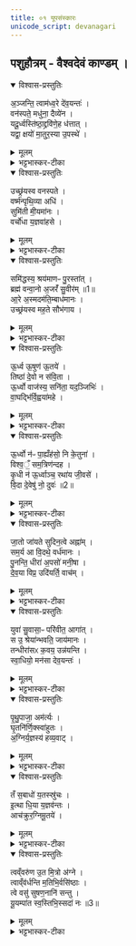 ```yaml
---
title: ०१ यूपसंस्कारः
unicode_script: devanagari
---
```


## पशुहौत्रम् - वैश्वदेवं काण्डम् ।   

<details open><summary>विश्वास-प्रस्तुतिः</summary>

अ॒ञ्जन्ति॒ त्वाम॑ध्व॒रे दे॑व॒यन्तः॑ ।   
वन॑स्पते॒ मधु॑ना॒ दैव्ये॑न ।   
यदू॒र्ध्वस्ति॑ष्ठा॒द्द्रवि॑णे॒ह ध॑त्तात् ।   
यद्वा॒ क्षयो॑ मा॒तुर॒स्या उ॒पस्थे॑ ।   
</details>

<details><summary>मूलम्</summary>

अ॒ञ्जन्ति॒ त्वाम॑ध्व॒रे दे॑व॒यन्तः॑ ।   
वन॑स्पते॒ मधु॑ना॒ दैव्ये॑न ।   
यदू॒र्ध्वस्ति॑ष्ठा॒द्द्रवि॑णे॒ह ध॑त्तात् ।   
यद्वा॒ क्षयो॑ मा॒तुर॒स्या उ॒पस्थे॑ ।   
</details>

<details><summary>भट्टभास्कर-टीका</summary>

1अथ पशुहौत्रमारभ्यते वैश्वदेवं काण्डम् । तत्र 'यूपायाज्यमानय' इत्युक्ते अन्वाह - अञ्जन्तीति त्रिष्टुबेषा ॥ हे वनस्पते! यूप! विकारे प्रकृतिशब्दकः । त्वामञ्जन्ति म्रक्षयन्ति स्निग्धत्वाय, अध्वरे अध्वरनिमित्तं अध्वरः सिद्ध्येदिति, देवयन्तः देवानिच्छन्तः मधुना मधुरसेन याज्येन दैव्येन देवानां सम्बन्धिना । उक्तं च - 'एतद्वै देवानां मधु । यद्धृतम्' इति । किमर्थमञ्जन्ति - यदूर्ध्वः उच्छ्रितः तिष्ठात् तिष्ठेः स्थास्यसि, लेट्याडागमः । यदिदं प्रयोजनं एतदर्थमञ्जन्ति । यद्वा - हेतौ । द्रविणानि धनानि यागसिद्धिद्वारेण इह कर्मणि अस्माकं धत्तात् दध्याः उत्पादयेः दास्यसि वा, एतदर्थं चाञ्जन्ति । यद्वा - यतश्च हेतोः अस्याः मातुः निर्मात्र्याः श्रेयसां वेदेः उपस्थे पार्श्वदेशे क्षयः निवसेः निवत्स्यसि वा तदनुरूपं चाञ्जन्ति । क्षियतेः लेटि शपो लुकि अडागमः ॥
</details>

<details open><summary>विश्वास-प्रस्तुतिः</summary>

उच्छ्र॑यस्व वनस्पते ।   
वर्ष्म॑न्पृथि॒व्या अधि॑ ।   
सुमि॑ती मी॒यमा॑नः ।   
वर्चो॑धा य॒ज्ञवा॑हसे ।   
</details>

<details><summary>मूलम्</summary>

उच्छ्र॑यस्व वनस्पते ।   
वर्ष्म॑न्पृथि॒व्या अधि॑ ।   
सुमि॑ती मी॒यमा॑नः ।   
वर्चो॑धा य॒ज्ञवा॑हसे ।   
</details>

<details><summary>भट्टभास्कर-टीका</summary>

2यूपायोच्छ्रीयमाणायानुब्रूहीत्युक्तोन्वाह - उच्छ्रयस्वेति ॥ अनुष्टुबेषा । हे वनस्पते! यूप! ऊच्छ्रयस्व उत्तिष्ठ पृथिव्यास्सम्बन्धिनि वर्ष्मन् प्रधानभूते अस्मिन् देशे अधि उपरि सुमिती सुमित्या शोभनेन प्रक्षेपेण । 'सुपां सुलुक्' इति पूर्वसवर्णदीर्घत्वं तृतीयायाः । मीयमानः प्रक्षिप्यमाणः स्थाप्यमानः वर्चोधाः दीप्तेर्धाता दाता वा कस्मै? यज्ञवाहसे यज्ञस्य वोढ्रे यजमानाय ॥
</details>

<details open><summary>विश्वास-प्रस्तुतिः</summary>

समि॑द्धस्य॒ श्रय॑माणᳶ पु॒रस्ता॑त् ।   
ब्रह्म॑ वन्वा॒नो अ॒जरँ॑ सु॒वीर॑म् ॥1॥  
आ॒रे अ॒स्मदम॑ति॒म्बाध॑मानः ।   
उच्छ्र॑यस्व मह॒ते सौभ॑गाय ।   
</details>

<details><summary>मूलम्</summary>

समि॑द्धस्य॒ श्रय॑माणᳶ पु॒रस्ता॑त् ।   
ब्रह्म॑ वन्वा॒नो अ॒जरँ॑ सु॒वीर॑म् ॥1॥  
आ॒रे अ॒स्मदम॑ति॒म्बाध॑मानः ।   
उच्छ्र॑यस्व मह॒ते सौभ॑गाय ।   
</details>

<details><summary>भट्टभास्कर-टीका</summary>

3समिद्धस्येति त्रिष्टुप् ॥ समिद्धस्य दीप्तस्य आहवनीयस्य पुरस्तात् पूर्वस्यां दिशि श्रयमाणः तिष्ठन् ब्रह्म परिबृढं इदं कर्म वन्वानः संभजमानः अजरं अविनाशि फलं सुवीरं कल्याणपुत्रादिसमृद्धिहेतुं आरे अन्तिके क्षिप्रमेव अस्मत् अस्मत्सकाशात् अमतिं अज्ञानं बाधमानः नाशयन् उच्छ्रयस्व उत्तिष्ठ महते सौभगाय सुश्रीकत्वाय । 'सुभगान्मत्रे' इत्यञ् ॥
</details>

<details open><summary>विश्वास-प्रस्तुतिः</summary>

ऊ॒र्ध्व ऊ॒षुण॑ ऊ॒तये॑ ।   
तिष्ठा॑ दे॒वो न स॑वि॒ता ।   
ऊ॒र्ध्वो वाज॑स्य॒ सनि॑ता॒ यद॒ञ्जिभिः॑ ।   
वा॒घद्भि॑र्वि॒ह्वया॑महे ।   
</details>

<details><summary>मूलम्</summary>

ऊ॒र्ध्व ऊ॒षुण॑ ऊ॒तये॑ ।   
तिष्ठा॑ दे॒वो न स॑वि॒ता ।   
ऊ॒र्ध्वो वाज॑स्य॒ सनि॑ता॒ यद॒ञ्जिभिः॑ ।   
वा॒घद्भि॑र्वि॒ह्वया॑महे ।   
</details>

<details><summary>भट्टभास्कर-टीका</summary>

4ऊर्ध्व ऊषुण इति त्रिष्टुप्प्रकारः 'संते वायुः' इत्यत्र व्याख्यातः ॥

- मन्त्रः  
ऊ॒र्ध्व ऊ॒ षु ण॑ ऊ॒तये॒ तिष्ठा॑ दे॒वो न स॑वि॒ता ।  
ऊ॒र्ध्वो वाज॑स्य॒ सनि॑ता॒ यद॒ञ्जिभि॑र्वा॒घद्भि॑र्वि॒ह्वया॑महे ।  

 - टीका अथ द्वितीयागाह— उर्ध्व ऊ ष्विति।   हेऽग्ने नोऽस्माकमूतये रक्षणायोर्ध्व ऊ षु तिष्ठोर्ध्व एव कन्नवस्थितो भव।   क इव।   देवो न सविता, यथा सविता देव ऊर्ध्व एव सन्न-स्मान्रक्षति तद्वत्।   यस्त्वमूर्ध्वः स त्वं वाजस्य सनिताऽन्नस्य दाता भव।   यद्यस्मा-त्कारणादञ्जिभिमन्त्राभिव्यञ्जकैर्वाधद्भिर्हव्यवाहकैर्ऋत्विग्भिर्विह्वयामहे वयं त्वां विविधमाह्वयामस्तस्मादूर्ध्व एव तिष्ठेति सर्वत्रान्वयः।   एतन्मन्त्रद्वयं विनियुङ्क्ते— “वारुणो वा अग्निरुपनद्ध उदु तिष्ठ स्वध्वरोर्ध्व ऊ षु ण ऊतय इति सावित्रीम्यामुत्तिष्ठति सवितृप्रसूत एवास्योर्ध्वां यरुणमेनिमुत्सृजति” (सं. का. ५ प्र. १ अ. ५) इति।  
योऽयमग्निरत्र कृष्णाजिंनेनोपनद्धः सोऽयं वारुण उपद्रवकारिणो वरुणस्याधीनः।   अतस्तत्परिहाराय सवितृलिङ्गकाभ्यामेताभ्यामृग्भ्यां वद्धमग्निं गृहीत्वोत्तिष्ठेत्।   द्वितीयमन्त्रे देवो न सवितेत्युक्तत्वादेते सावित्र्यौ, एताभ्यामुत्थाने सवित्रैवानुज्ञातोऽस्याग्नेर्वर्रुणमेनिं वरुणकृतां वाधां परिहरति।  
 १७८८ मन्त्रद्वित्वं प्रशंसति— ‘द्वाभ्यां प्रतिष्ठित्यै’ [सं. का. ५ प्र. १ अ. ५] इति।
</details>

<details open><summary>विश्वास-प्रस्तुतिः</summary>

ऊ॒र्ध्वो न॑ᳶ पा॒ह्यँह॑सो॒ नि के॒तुना॑ ।   
विश्व॒ँ॒ सम॒त्रिण॑न्दह ।   
कृ॒धी न॑ ऊ॒र्ध्वाञ्च॒ रथा॑य जी॒वसे॑ ।   
वि॒दा दे॒वेषु॑ नो॒ दुवः॑ ॥2॥  
</details>

<details><summary>मूलम्</summary>

ऊ॒र्ध्वो न॑ᳶ पा॒ह्यँह॑सो॒ नि के॒तुना॑ ।   
विश्व॒ँ॒ सम॒त्रिण॑न्दह ।   
कृ॒धी न॑ ऊ॒र्ध्वाञ्च॒ रथा॑य जी॒वसे॑ ।   
वि॒दा दे॒वेषु॑ नो॒ दुवः॑ ॥2॥  
</details>

<details><summary>भट्टभास्कर-टीका</summary>

5ऊर्ध्वो नः इति सतः पङ्क्तिः ॥ ऊर्ध्वः उच्छ्रितः त्वं अस्मान् पाहि अंहसः पापात् निपाहि नियतं रक्ष, केतुना प्रज्ञया विश्वं च अत्त्रिणं भक्षणशीलं रक्षःप्रभृति संदह समूहीकृत्य दह । किञ्च - अस्मानपि ऊध्वान् उस्स्छ्रितान् कृधि कुरु । 'श्रुशृणुपॄकृवृभ्यश्छन्दसि' इति धिभावः । 'बहुलं छन्दसि' इति शपो लुक् । ऊर्ध्वनित्यस्य अम्परे 'नच्छव्यप्रशान्' इति व्यत्ययेन न क्रियते । रथाय रंहणाय गमनाय जीवसे जीवितुं जीवनाय वा । किञ्च - देवेषु नः अस्माकं दुवः परिचर्यां विदाः वेदय । विदेर्लोटि व्यत्ययेन आडागमश्च ॥
</details>

<details open><summary>विश्वास-प्रस्तुतिः</summary>

जा॒तो जा॑यते सुदिन॒त्वे अह्ना॑म् ।   
सम॒र्य आ वि॒दथे॒ वर्ध॑मानः ।   
पु॒नन्ति॒ धीरा॑ अ॒पसो॑ मनी॒षा ।   
दे॒व॒या विप्र॒ उदि॑यर्ति॒ वाच॑म् ।   
</details>

<details><summary>मूलम्</summary>

जा॒तो जा॑यते सुदिन॒त्वे अह्ना॑म् ।   
सम॒र्य आ वि॒दथे॒ वर्ध॑मानः ।   
पु॒नन्ति॒ धीरा॑ अ॒पसो॑ मनी॒षा ।   
दे॒व॒या विप्र॒ उदि॑यर्ति॒ वाच॑म् ।   
</details>

<details><summary>भट्टभास्कर-टीका</summary>

6जातो जायते इति त्रिष्टुप् ॥ जातः नित्यप्रादुर्भूतः आजायते पुनरप्यस्मदाभिमुख्येन प्रादुर्भवति । अह्नां सुदिनत्वे अह्नां मध्ये शोभने यागार्हे दिवसे । स्वार्थिको भावप्रत्ययः । यद्वा - अह्नां सुदिनत्वाय यागनिर्वृत्त्या शोभनाय पुनराजायते क्व? विदथे यज्ञग्रहे कीदृशे? समर्थे सहारणस्थाने ऋत्विजाम् । अधिकरणे यत् । मर्त्यसहिते वा । तत्र वर्धमानः उच्छ्रयमाणः । यद्वा - सः त्वं मर्ये मर्त्येषु वर्धमानः । स इत्युदात्त उपपन्नो भवति । किञ्च - तमिमं पुनन्ति शोधयन्ति प्रक्षालनादिना अपसः अपस्विनः कर्मिणः ऋत्विजो यजमाना वा धीराः धीमन्तः मनीषा मनीषया प्रज्ञया । 'सुपां सुलुक्, इत्याकारः । किञ्च - देवया देवेच्छया, क्यजन्तादकारप्रत्ययः । देवगामी वा, यातेः विच् । विप्रः विशेषेण पूरयिता । प्रातेः 'आतश्चोपसर्गे' इति कः । वाचं स्तुतिलक्षणां उदियर्ति उद्गमयति स्तुतिं जनयति, स्तुत्यो भवतीति यावत् । ऋसृ गतौ, शपः श्लौ 'अर्तिपिपर्त्योश्च' इत्यभ्यासस्येत्वम् । यद्वा - त्वामधिकृत्य अयं विप्रः होता वाचं स्तुतिलक्षणां उदियर्ति उच्चारयति त्वां स्तौति, स त्वं उच्छ्रयस्वेति ॥
</details>

<details open><summary>विश्वास-प्रस्तुतिः</summary>

युवा॑ सु॒वासा॒ᳶ परि॑वीत॒ आगा॑त् ।   
स उ॒ श्रेया॑न्भवति॒ जाय॑मानः ।   
तन्धीरा॑सᳵ क॒वय॒ उन्न॑यन्ति ।   
स्वा॒धियो॒ मन॑सा देव॒यन्तः॑ ।   
</details>

<details><summary>मूलम्</summary>

युवा॑ सु॒वासा॒ᳶ परि॑वीत॒ आगा॑त् ।   
स उ॒ श्रेया॑न्भवति॒ जाय॑मानः ।   
तन्धीरा॑सᳵ क॒वय॒ उन्न॑यन्ति ।   
स्वा॒धियो॒ मन॑सा देव॒यन्तः॑ ।   
</details>

<details><summary>भट्टभास्कर-टीका</summary>

7यूपाय परिवीयमाणायानुब्रूहीत्युक्तेऽन्वाह - युवा सुवासा इति त्रिष्टुप् ॥ यथा कश्चित् युवा सुवासाः शोभनवासाः एति अग्रतः आगच्छति एवमयं परिवीतः रशनया वेष्टितः आगात् आगतः संपन्न इति यावत् । स एव हि जायमानो दिनेदिने निष्पद्यमानः श्रेयान् प्रशस्यतरः भवति । तं खलु धीरासः धीमन्तः कवयः क्रान्तदर्शिनः उन्नयन्ति ऊर्ध्वं नयन्ति गुणैः उच्छ्रितं स्तुत्यं कुर्वन्ति स्वाधियः स्वाधीयमानाः स्वयमेव ध्यायन्तीति स्वाधियः छान्दसं दीर्घत्वम् । मनसा देवयन्तः देवान् प्राप्तुमिच्छन्तः यजमानाः इति यावन् । तस्मात् वयमपि तथा कुर्म इति ॥
</details>

<details open><summary>विश्वास-प्रस्तुतिः</summary>

पृ॒थु॒पाजा॒ अम॑र्त्यः ।   
घृ॒तनि॑र्णि॒क्स्वा॑हुतः ।   
अ॒ग्निर्य॒ज्ञस्य॑ हव्य॒वाट् ।   
</details>

<details><summary>मूलम्</summary>

पृ॒थु॒पाजा॒ अम॑र्त्यः ।   
घृ॒तनि॑र्णि॒क्स्वा॑हुतः ।   
अ॒ग्निर्य॒ज्ञस्य॑ हव्य॒वाट् ।   
</details>

<details><summary>भट्टभास्कर-टीका</summary>

8समिद्ध्यमानवतीं समिद्धवतीं चान्तरेण पृथुवाजिवत्यौ धाय्ये दधाति - पृथुपाजा इति, गायत्र्यौ ॥ पृथुपाजाः विस्तीर्णबलः अमर्त्यः अमरणधर्मा घृतनिर्णिक् घृतरूपः त्वाहुतः सम्यगाहुतः अग्निः अयं यज्ञस्य हव्यवाट् हविषां वोढा भवति यथोक्तगुणः तस्मादेनं तादृशं कुर्म इति ॥
</details>

<details open><summary>विश्वास-प्रस्तुतिः</summary>

तँ स॒बाधो॑ य॒तस्स्रु॑चः ।   
इ॒त्था धि॒या य॒ज्ञव॑न्तः ।   
आच॑क्रुर॒ग्निमू॒तये॑ ।   
</details>

<details><summary>मूलम्</summary>

तँ स॒बाधो॑ य॒तस्स्रु॑चः ।   
इ॒त्था धि॒या य॒ज्ञव॑न्तः ।   
आच॑क्रुर॒ग्निमू॒तये॑ ।   
</details>

<details><summary>भट्टभास्कर-टीका</summary>

9तमिति ॥ तमिमं अग्निं सबाधः ऋत्विजः यतस्रुचः सदा व्यापृतस्रुचः इत्था इत्थं अनेन प्रकारेण धिया प्रज्ञया कर्मणा वा यज्ञवन्तः सम्यग्यजमानाः आचक्रुः आकुर्वन्ति ऊतये तर्पणाय आत्मनः रक्षणाय अस्माकं, वयमपि तथा कुर्मः ॥
</details>

<details open><summary>विश्वास-प्रस्तुतिः</summary>

त्वव्ँवरु॑ण उ॒त मि॒त्रो अ॑ग्ने ।   
त्वाव्ँव॑र्धन्ति म॒तिभि॒र्वसि॑ष्ठाः ।   
त्वे वसु॑ सुषण॒नानि॑ सन्तु ।   
यू॒यम्पा॑त स्व॒स्तिभि॒स्सदा॑ नः ॥3॥  
</details>

<details><summary>मूलम्</summary>

त्वव्ँवरु॑ण उ॒त मि॒त्रो अ॑ग्ने ।   
त्वाव्ँव॑र्धन्ति म॒तिभि॒र्वसि॑ष्ठाः ।   
त्वे वसु॑ सुषण॒नानि॑ सन्तु ।   
यू॒यम्पा॑त स्व॒स्तिभि॒स्सदा॑ नः ॥3॥  
</details>

<details><summary>भट्टभास्कर-टीका</summary>

10परिधानीया - त्वं वरुण इति ॥ इष्टिहौत्रे व्याख्याता । अत्र पाठात् सर्वेषामियं परिधानीया ॥

  -  टीका 12अथ वसिष्ठराजन्यानां परिधानीया - त्वं वरुण इति त्रिष्टुप् ॥ हे अग्ने! त्वमेव वरुणः मित्रोऽपि त्वमेव तत्कारित्वात्त्वां, वर्धन्ति वर्धयन्ति । 'छन्दस्युभयथा' इति शप आर्धधातुकत्वात् णिलेपः । 'अणावकर्मकात्' इति परस्मैपदम् । मतिभिः प्रज्ञाभिः वसिष्ठाः प्रशस्यतमाः त्वामेव स्तुत्या वर्धयन्ति । स्तुत्या हि स्तोतव्यो वर्धते, मतिमतां हि स्तुतिः समीचीना प्रवर्तते, अतः ते त्वां वर्धयन्ति । तस्मात् त्वामेव स्तुवतां अस्माकं त्वे त्वया हेतुना 'सुपां सुलुक्' इति शे आदेशः । वसु वसूनि धनानि । तेनैव जप्तो लुक् । सुषणनानि शोभनदानानि । सुषामादित्वात् षत्वम् । अस्माकं सन्तु । यद्वा - त्वे त्वयि । सप्तम्याश्शे आदेशः । सुष्ठु सननानि यानि हविर्लक्षणानि वसूनि अस्माकं धनानि त्वयि सन्तु । यूपं पातेति व्याख्यातम् । पूजार्थमेकस्मिन्बहुवचनम् ॥ 

इति तैत्तिरीये ब्राह्मणे तृतीये पशुहौत्रे प्रथमोऽनुवाकः ॥  

</details>

